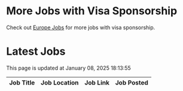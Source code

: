 # More Jobs with Visa Sponsorship

Check out [Europe Jobs](https://github.com/sureshparimi/europejobs#latest-jobs) for more jobs with visa sponsorship.

# Latest Jobs

This page is updated at January 08, 2025 18:13:55

| Job Title | Job Location | Job Link | Job Posted |
| --- | --- | --- | --- |
